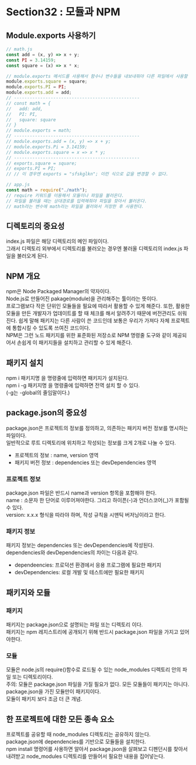 # Section32 : 모듈과 NPM

## Module.exports 사용하기

```js
// math.js
const add = (x, y) => x + y;
const PI = 3.14159;
const square = (x) => x * x;

// module.exports 메서드를 사용해서 함수나 변수들을 내보내줘야 다른 파일에서 사용할 수 있다.
module.exports.square = square;
module.exports.PI = PI;
module.exports.add = add;
// ------------------------------------------------
// const math = {
//   add: add,
//   PI: PI,
//   square: square
// }
// module.exports = math;
// ------------------------------------------------
// module.exports.add = (x, y) => x + y;
// module.exports.Pi = 3.14159;
// module.exports.square = x => x * y;
// ------------------------------------------------
// exports.square = square;
// exports.PI = PI;
// // 이 경우엔 exports = "sfskglkn"; 이런 식으로 값을 변경할 수 없다.
```

```js
// app.js
const math = require("./math");
// require 키워드를 이용해서 모듈이나 파일을 불러온다.
// 파일을 불러올 때는 상대경로를 입력해줘야 파일을 찾아서 불러온다.
// math라는 변수에 math라는 파일을 불러와서 저장한 후 사용한다.
```

## 디렉토리의 중요성

index.js 파일은 해당 디렉토리의 메인 파일이다.  
그래서 디렉토리 외부에서 디렉토리를 불러오는 경우엔 불러올 디렉토리의 index.js 파일을 불러오게 된다.

## NPM 개요

npm은 Node Packaged Manager의 약자이다.  
Node.js로 만들어진 pakage(module)을 관리해주는 툴이라는 뜻이다.  
프로그램보다 작은 단위인 모듈들을 필요에 따라서 활용할 수 있게 해준다. 또한, 활용한 모듈을 만든 개발자가 업데이트를 할 때 체크를 해서 알려주기 때문에 버전관리도 쉬워진다.
쉽게 말해 패키지는 다른 사람이 쓴 코드인데 보통은 우리가 가져다 자체 프로젝트에 통합시킬 수 있도록 쓰여진 코드이다.  
NPM은 그런 노드 패키지를 위한 표준화된 저장소로 NPM 명령줄 도구와 같이 제공되어서 손쉽게 이 패키지들을 설치하고 관리할 수 있게 해준다.

## 패키지 설치

npm i 패키지명 을 명령줄에 입력하면 패키지가 설치된다.  
npm i -g 패키지명 을 명령줄에 입력하면 전역 설치 할 수 있다.  
(-g는 -global의 줄임말이다.)

## package.json의 중요성

package.json은 프로젝트의 정보를 정의하고, 의존하는 패키지 버전 정보를 명시하는 파일이다.  
일반적으로 루트 디렉토리에 위치하고 작성되는 정보를 크게 2개로 나눌 수 있다.

- 프로젝트의 정보 : name, version 영역
- 패키지 버전 정보 : dependencies 또는 devDependencies 영역

### 프로젝트 정보

package.json 파일은 반드시 name과 version 항목을 포함해야 한다.  
name : 소문자 한 단어로 이루어져야한다. 그리고 하이픈(-)과 언더스코어(\_)가 포함될 수 있다.  
version: x.x.x 형식을 따라야 하며, 작성 규칙을 시맨틱 버저닝이라고 한다.

### 패키지 정보

패키지 정보는 dependencies 또는 devDependencies에 작성된다.  
dependencies와 devDependencies의 차이는 다음과 같다.

- dependeencies: 프로덕션 환경에서 응용 프로그램에 필요한 패키지
- devDependencies: 로컬 개발 및 테스트에만 필요한 패키지

## 패키지와 모듈

### 패키지

패키지는 package.json으로 설명되는 파일 또는 디렉토리 이다.  
패키지는 npm 레지스트리에 공개되기 위해 반드시 package.json 파일을 가지고 있어야한다.

### 모듈

모듈은 node.js의 require()함수로 로드될 수 있는 node_modules 디렉토리 안의 파일 또는 디렉토리이다.  
주의: 모듈은 package.json 파일을 가질 필요가 없다. 모든 모듈들이 패키지는 아니다. package.json을 가진 모듈만이 패키지이다.  
모듈이 패키지 보다 조금 더 큰 개념.

## 한 프로젝트에 대한 모든 종속 요소

프로젝트를 공유할 때 node_modules 디렉토리는 공유하지 않는다.  
package.json에 dependencies를 기반으로 모듈들을 설치한다.  
npm install 명령어를 사용하면 알아서 package.json을 살펴보고 디펜던시를 찾아서 내려받고 node_modules 디렉토리를 만들어서 필요한 내용을 집어넣는다.
